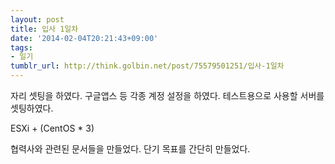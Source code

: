 ```yaml
---
layout: post
title: 입사 1일차
date: '2014-02-04T20:21:43+09:00'
tags:
- 일기
tumblr_url: http://think.golbin.net/post/75579501251/입사-1일차
---
```

자리 셋팅을 하였다.
구글앱스 등 각종 계정 설정을 하였다.
테스트용으로 사용할 서버를 셋팅하였다.

ESXi + (CentOS * 3)

협력사와 관련된 문서들을 만들었다.
단기 목표를 간단히 만들었다.
